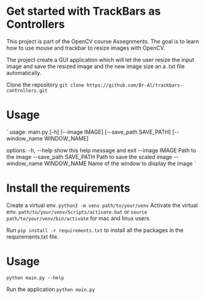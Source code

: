 #  Get started with TrackBars as Controllers

This project is part of the OpenCV course Assegnments. The goal is to learn how to 
use mouse and trackbar to resize images with OpenCV.

The project create a GUI application which will let the user resize the input image and save the resized image and the new image size an a .txt file automatically.

Clone the repository `git clone https://github.com/Br-Al/trackbars-controllers.git`

# Usage

`
usage: main.py [-h] [--image IMAGE] [--save_path SAVE_PATH] [--window_name WINDOW_NAME]

options:
  -h, --help            show this help message and exit
  --image IMAGE         Path to the image
  --save_path SAVE_PATH
                        Path to save the scaled image
  --window_name WINDOW_NAME
                        Name of the window to display the image
`
# Install the requirements
Create a virtual env.
`python3 -m venv path/to/your/venv`
Activate the virtual env.
`path/to/your/venv/Scripts/activate.bat` or `source path/to/your/venv/bin/activate` for mac and linux users.

Run `pip install -r requirements.txt` to install all the packages in the requirements.txt file.

# Usage
`python main.py --help`

Run the application
`python main.py`